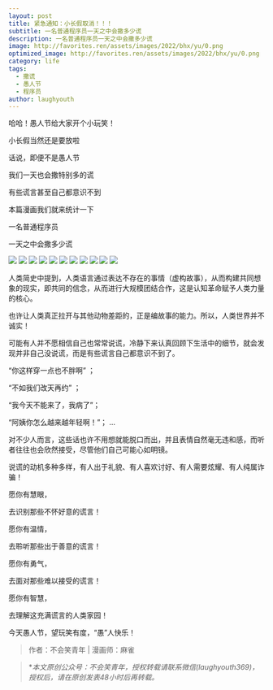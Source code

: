 ```yaml
---
layout: post
title: 紧急通知：小长假取消！！！
subtitle: 一名普通程序员一天之中会撒多少谎
description: 一名普通程序员一天之中会撒多少谎
image: http://favorites.ren/assets/images/2022/bhx/yu/0.png
optimized_image: http://favorites.ren/assets/images/2022/bhx/yu/0.png
category: life
tags:
  - 撒谎
  - 愚人节
  - 程序员
author: laughyouth
---
```


哈哈！愚人节给大家开个小玩笑！

小长假当然还是要放啦

话说，即便不是愚人节

我们一天也会撒特别多的谎

有些谎言甚至自己都意识不到

本篇漫画我们就来统计一下

一名普通程序员

一天之中会撒多少谎

![](http://favorites.ren/assets/images/2022/bhx/yu/640.jpeg)
![](http://favorites.ren/assets/images/2022/bhx/yu/640-1.jpeg)
![](http://favorites.ren/assets/images/2022/bhx/yu/640-2.jpeg)
![](http://favorites.ren/assets/images/2022/bhx/yu/640-3.jpeg)
![](http://favorites.ren/assets/images/2022/bhx/yu/640-4.jpeg)
![](http://favorites.ren/assets/images/2022/bhx/yu/640-5.jpeg)
![](http://favorites.ren/assets/images/2022/bhx/yu/640-6.jpeg)
![](http://favorites.ren/assets/images/2022/bhx/yu/640-7.jpeg)
![](http://favorites.ren/assets/images/2022/bhx/yu/640-8.jpeg)
![](http://favorites.ren/assets/images/2022/bhx/yu/640-9.jpeg)
![](http://favorites.ren/assets/images/2022/bhx/yu/640-10.jpeg)


人类简史中提到，人类语言通过表达不存在的事情（虚构故事），从而构建共同想象的现实，即共同的信念，从而进行大规模团结合作，这是认知革命赋予人类力量的核心。

也许让人类真正拉开与其他动物差距的，正是编故事的能力。所以，人类世界并不诚实！

可能有人并不愿相信自己也常常说谎，冷静下来认真回顾下生活中的细节，就会发现并非自己没说谎，而是有些谎言自己都意识不到了。

“你这样穿一点也不胖啊” ；

“不如我们改天再约” ；

“我今天不能来了，我病了”；

“阿姨你怎么越来越年轻啊！”；
...

对不少人而言，这些话也许不用想就能脱口而出，并且表情自然毫无违和感，而听者往往也会欣然接受，尽管他们自己可能心如明镜。

说谎的动机多种多样，有人出于礼貌、有人喜欢讨好、有人需要炫耀、有人纯属诈骗！

愿你有慧眼，

去识别那些不怀好意的谎言！

愿你有温情，

去聆听那些出于善意的谎言！

愿你有勇气，

去面对那些难以接受的谎言！

愿你有智慧，

去理解这充满谎言的人类家园！

今天愚人节，望玩笑有度，“愚”人快乐！


>作者：不会笑青年 | 漫画师：麻雀

>**本文原创公众号：不会笑青年，授权转载请联系微信(laughyouth369)，授权后，请在原创发表48小时后再转载。*